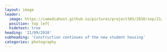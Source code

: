```yaml
---
layout: image
leader:
  image: https://camediahost.github.io/pictures/project365/2010/sep/21/210910.jpg
  position: top left
  hidetext: true
heading: '21/09/2010'
subheading: 'Construction continues of the new student housing'
categories: photography
---
```

